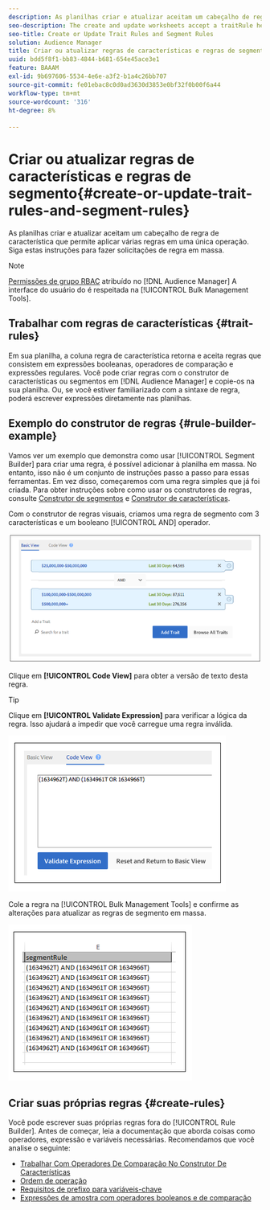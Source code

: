 ```yaml
---
description: As planilhas criar e atualizar aceitam um cabeçalho de regra de característica que permite aplicar várias regras em uma única operação. Siga estas instruções para fazer solicitações de regra em massa.
seo-description: The create and update worksheets accept a traitRule header that lets you apply multiple rules in a single operation. Follow these instructions to make bulk rule requests.
seo-title: Create or Update Trait Rules and Segment Rules
solution: Audience Manager
title: Criar ou atualizar regras de características e regras de segmento
uuid: bdd5f8f1-bb83-4844-b681-654e45ace3e1
feature: BAAAM
exl-id: 9b697606-5534-4e6e-a3f2-b1a4c26bb707
source-git-commit: fe01ebac8c0d0ad3630d3853e0bf32f0b00f6a44
workflow-type: tm+mt
source-wordcount: '316'
ht-degree: 8%

---
```


# Criar ou atualizar regras de características e regras de segmento{#create-or-update-trait-rules-and-segment-rules}

As planilhas criar e atualizar aceitam um cabeçalho de regra de característica que permite aplicar várias regras em uma única operação. Siga estas instruções para fazer solicitações de regra em massa.

<!-- 

<p>c_bulk_rules.xml </p>

 -->

>[!NOTE]
>
>[Permissões de grupo RBAC](../../features/administration/administration-overview.md) atribuído no [!DNL Audience Manager] A interface do usuário do é respeitada na [!UICONTROL Bulk Management Tools].

## Trabalhar com regras de características {#trait-rules}

Em sua planilha, a coluna regra de característica retorna e aceita regras que consistem em expressões booleanas, operadores de comparação e expressões regulares. Você pode criar regras com o construtor de características ou segmentos em [!DNL Audience Manager] e copie-os na sua planilha. Ou, se você estiver familiarizado com a sintaxe de regra, poderá escrever expressões diretamente nas planilhas.

## Exemplo do construtor de regras {#rule-builder-example}

Vamos ver um exemplo que demonstra como usar [!UICONTROL Segment Builder] para criar uma regra, é possível adicionar à planilha em massa. No entanto, isso não é um conjunto de instruções passo a passo para essas ferramentas. Em vez disso, começaremos com uma regra simples que já foi criada. Para obter instruções sobre como usar os construtores de regras, consulte [Construtor de segmentos](../../features/segments/segment-builder.md) e [Construtor de características](../../features/traits/about-trait-builder.md).

Com o construtor de regras visuais, criamos uma regra de segmento com 3 características e um booleano [!UICONTROL AND] operador.

![](assets/visualrule.png)

Clique em **[!UICONTROL Code View]** para obter a versão de texto desta regra.

>[!TIP]
>
>Clique em **[!UICONTROL Validate Expression]** para verificar a lógica da regra. Isso ajudará a impedir que você carregue uma regra inválida.

![](assets/coderule.png)

Cole a regra na [!UICONTROL Bulk Management Tools] e confirme as alterações para atualizar as regras de segmento em massa.

![](assets/segmentrule.png)

## Criar suas próprias regras {#create-rules}

Você pode escrever suas próprias regras fora do [!UICONTROL Rule Builder]. Antes de começar, leia a documentação que aborda coisas como operadores, expressão e variáveis necessárias. Recomendamos que você analise o seguinte:

* [Trabalhar Com Operadores De Comparação No Construtor De Características](../../features/traits/trait-comparison-operators.md)
* [Ordem de operação](../../features/traits/trait-operator-precedence.md)
* [Requisitos de prefixo para variáveis-chave](../../features/traits/trait-variable-prefixes.md)
* [Expressões de amostra com operadores booleanos e de comparação](../../features/traits/trait-expression-samples.md)
